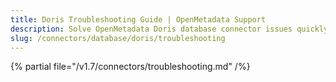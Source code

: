 ```yaml
---
title: Doris Troubleshooting Guide | OpenMetadata Support
description: Solve OpenMetadata Doris database connector issues quickly with our comprehensive troubleshooting guide. Fix common errors, configuration problems, and ...
slug: /connectors/database/doris/troubleshooting
---
```


{% partial file="/v1.7/connectors/troubleshooting.md" /%}
